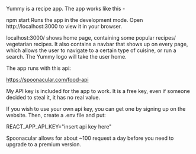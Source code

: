 Yummy is a recipe app. The app works like this -

npm start
Runs the app in the development mode.
Open http://localhost:3000 to view it in your browser.

localhost:3000/ shows home page, containing some popular recipes/ vegetarian recipes. It also contains a navbar that shows up on every page, which allows the user to navigate to a certain type of cuisine, or run a search. The Yummy logo will take the user home.

The app runs with this api:

https://spoonacular.com/food-api

My API key is included for the app to work. It is a free key, even if someone decided to steal it, it has no real value.

If you wish to use your own api key, you can get one by signing up on the website. Then, create a .env file and put:

REACT_APP_API_KEY="insert api key here"

Spoonacular allows for about ~100 request a day before you need to upgrade to a premium version.
